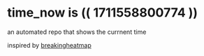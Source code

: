 # time_now is (( 1711558800774 ))

an automated repo that shows the currnent time

inspired by [breakingheatmap](https://github.com/breakingheatmap/breakingheatmap)